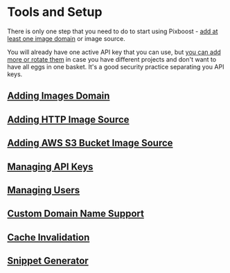 # Tools and Setup

There is only one step that you need to do to start using Pixboost - [add at least one image domain](adding-image-source.md) or image source.

You will already have one active API key that you can use, but [you can add more or rotate them](manage-api-keys.md) in case you have different projects and don't want to have all eggs in one basket. It's a good security practice separating you API keys.

## [Adding Images Domain](adding-image-source.md)

## [Adding HTTP Image Source](adding-http-image-source.md)

## [Adding AWS S3 Bucket Image Source](adding-s3-bucket-image-source.md)

## [Managing API Keys](manage-api-keys.md)

## [Managing Users](manage-users.md)

## [Custom Domain Name Support](custom-domain.md)

## [Cache Invalidation](cache-invalidation.md)

## [Snippet Generator](snippet-generator.md)


